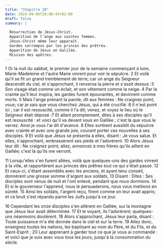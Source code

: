 ```yaml
---
title: "Chapitre 28"
date: 2024-09-06T20:00:43+02:00
draft: false
summary: |
  
  Résurrection de Jésus-Christ.
  Apparition de l’ange aux saintes femmes.
  Jésus-Christ même leur apparaît.
  Gardes corrompus par les princes des prêtres.
  Apparition de Jésus en Galilée.
  Mission des apôtres.
---
```



1 Or la nuit du sabbat, le premier jour de la semaine commençant à luire, Marie-Madeleine et l'autre Marie vinrent pour voir le sépulcre. 2 Et voilà qu'il se fit un grand tremblement de terre; car un ange du Seigneur descendit du ciel, et s'approchant, il renversa la pierre et s'assit dessus :3 Son visage était comme un éclair, et son vêtement comme la neige. 4 Par la crainte qu'il leur inspira, les gardes furent épouvantés, et devinrent comme morts. 5 Mais l'ange prenant la parole, dit aux femmes : Ne craignez point, vous; car je sais que vous cherchez Jésus, qui a été crucifié :6 Il n'est point ici ; car il est ressuscité, comme il l'a dit; venez, et voyez le lieu où le Seigneur était déposé :7 Et allant promptement, dites à ses disciples qu'il est ressuscité : et voici qu'il va devant vous en Galilée ; c'est là que vous le verrez. Ainsi je vous l'ai dit d'avance. 8 Elles sortirent aussitôt du sépulcre avec crainte et avec une grande joie, courant porter ces nouvelles à ses disciples. 9 Et voilà que Jésus se
présenta à elles, disant : Je vous salue. Et elles, s'approchant, embrassèrent ses pieds et l'adorèrent. 10 Alors Jésus leur dit : Ne craignez point; allez, annoncez à mes frères qu'ils aillent en Galilée; c'est là qu'ils me verront.


11 Lorsqu'elles s'en furent allées, voilà que quelques-uns des gardes vinrent à la ville, et rapportèrent aux princes des prêtres tout ce qui s'était passé. 12 Et ceux-ci, s'étant assemblés avec les anciens, et ayant tenu conseil, donnèrent une grosse somme d'argent aux soldats, 13 Disant : Dites : Ses disciples sont venus de nuit et l'ont enlevé, pendant que nous dormions. 14 Et si le gouverneur l'apprend, nous le persuaderons, nous vous mettions en sûreté. 15 Ainsi les soldats, l'argent reçu, firent comme on leur avait appris; et ce bruit s'est répandu parmi les Juifs jusqu'à ce jour.


16 Cependant les onze disciples s'en allèrent en Galilée, sur la montagne que Jésus leur avait déterminée. 17 Et le voyant, ils l'adorèrent; quelques-uns néanmoins doutèrent. 18 Alors s'approchant, Jésus leur parla, disant : Toute puissance m'a été donnée dans le ciel et sur la terre. 19 Allez donc, enseignez toutes les nations, les baptisant au nom du Père, et du Fils, et du Saint-Esprit ; 20 Leur apprenant à garder tout ce que je vous ai commandé : et voici que je suis avec vous tous les jours, jusqu'à la consommation du siècle.
